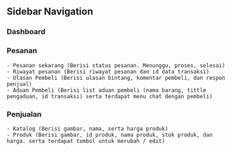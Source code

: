 ## Sidebar Navigation

### Dashboard

### Pesanan

    - Pesanan sekarang (Berisi status pesanan. Menunggu, proses, selesai)
    - Riwayat pesanan (Berisi riwayat pesanan dan id data transaksi)
    - Ulasan Pembeli (Berisi ulasan bintang, komentar pembeli, dan respon penjual)
    - Aduan Pembeli (Berisi list aduan pembeli (nama barang, tittle pengaduan, id transaksi) serta terdapat menu chat dengan pembeli)

### Penjualan

    - Katalog (Berisi gambar, nama, serta harga produk)
    - Produk (Berisi gambar, id produk, nama produk, stok produk, dan harga. serta terdapat tombol untuk merubah / edit)
